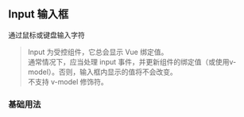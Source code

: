## Input 输入框
通过鼠标或键盘输入字符

> Input 为受控组件，它总会显示 Vue 绑定值。  
> 通常情况下，应当处理 input 事件，并更新组件的绑定值（或使用v-model）。否则，输入框内显示的值将不会改变。  
> 不支持 v-model 修饰符。  

### 基础用法
<el-input-base></el-input-base>
  